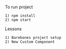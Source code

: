 To run project

    1) npm install
    2) npm start

Lessons

    1) Barebones project setup
    2) New Custom Component